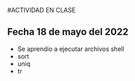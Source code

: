 #ACTIVIDAD EN CLASE
## Fecha 18 de mayo del 2022

- Se aprendio a ejecutar archivos shell
- sort
- uniq
- tr

